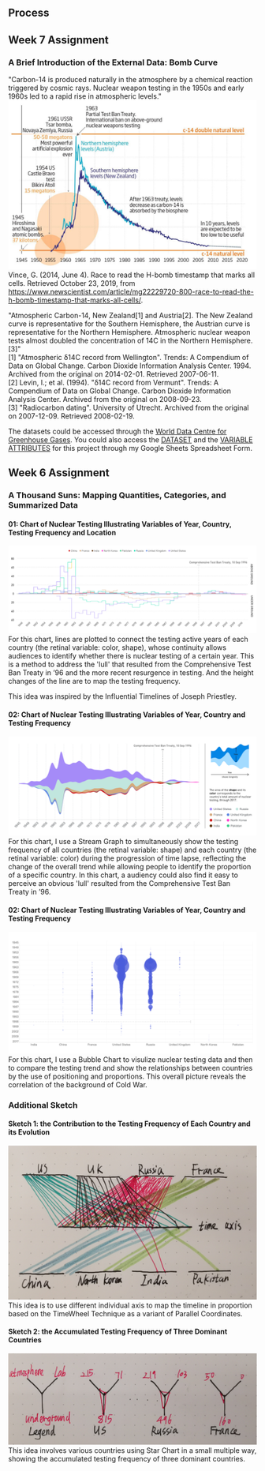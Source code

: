 ## Process
## Week 7 Assignment
### A Brief Introduction of the External Data: Bomb Curve
"Carbon-14 is produced naturally in the atmosphere by a chemical reaction triggered by cosmic rays. Nuclear weapon testing in the 1950s and early 1960s led to a rapid rise in atmospheric levels."  
![illustrative images](./bombcurve.jpeg)  
Vince, G. (2014, June 4). Race to read the H-bomb timestamp that marks all cells. Retrieved October 23, 2019, from https://www.newscientist.com/article/mg22229720-800-race-to-read-the-h-bomb-timestamp-that-marks-all-cells/.

"Atmospheric Carbon-14, New Zealand[1] and Austria[2]. The New Zealand curve is representative for the Southern Hemisphere, the Austrian curve is representative for the Northern Hemisphere. Atmospheric nuclear weapon tests almost doubled the concentration of 14C in the Northern Hemisphere.[3]"  
[1] "Atmospheric δ14C record from Wellington". Trends: A Compendium of Data on Global Change. Carbon Dioxide Information Analysis Center. 1994. Archived from the original on 2014-02-01. Retrieved 2007-06-11.  
[2] Levin, I.; et al. (1994). "δ14C record from Vermunt". Trends: A Compendium of Data on Global Change. Carbon Dioxide Information Analysis Center. Archived from the original on 2008-09-23.  
[3] "Radiocarbon dating". University of Utrecht. Archived from the original on 2007-12-09. Retrieved 2008-02-19.

The datasets could be accessed through the [World Data Centre for Greenhouse Gases](https://gaw.kishou.go.jp/search).
You could also access the [DATASET](https://docs.google.com/spreadsheets/d/e/2PACX-1vR9YwmsYN-sKPuY03hTzqzvdE6TbmHnMo1rUF8z_-T27T_EepPJryzY4S8iEmzLswMhXLGiqJG6Qy_k/pubhtml?gid=574694187&single=true) and the [VARIABLE ATTRIBUTES](https://docs.google.com/spreadsheets/d/e/2PACX-1vR9YwmsYN-sKPuY03hTzqzvdE6TbmHnMo1rUF8z_-T27T_EepPJryzY4S8iEmzLswMhXLGiqJG6Qy_k/pubhtml?gid=910863073&single=true) for this project through my Google Sheets Spreadsheet Form. 




## Week 6 Assignment
### A Thousand Suns: Mapping Quantities, Categories, and Summarized Data
#### 01: Chart of Nuclear Testing Illustrating Variables of Year, Country, Testing Frequency and Location
![illustrative images](./1_Timelines.jpg)
For this chart, lines are plotted to connect the testing active years of each country (the retinal variable: color, shape), whose continuity allows audiences to identify whether there is nuclear testing of a certain year. This is a method to address the 'lull' that resulted from the Comprehensive Test Ban Treaty in ’96 and the more recent resurgence in testing. And the height changes of the line are to map the testing frequency.

This idea was inspired by the Influential Timelines of Joseph Priestley.

#### 02: Chart of Nuclear Testing Illustrating Variables of Year, Country and Testing Frequency
![illustrative images](./2_ThemeRiver.jpg)
For this chart, I use a Stream Graph to simultaneously show the testing frequency of all countries (the retinal variable: shape) and each country (the retinal variable: color) during the progression of time lapse, reflecting the change of the overall trend while allowing people to identify the proportion of a specific country. In this chart, a audiency could also find it easy to perceive an obvious 'lull' resulted from the Comprehensive Test Ban Treaty in ’96.

#### 02: Chart of Nuclear Testing Illustrating Variables of Year, Country and Testing Frequency
![illustrative images](./3_BubbleChart.jpg)
For this chart, I use a Bubble Chart to visulize nuclear testing data and then to compare the testing trend and show the relationships between countries by the use of positioning and proportions. This overall picture reveals the correlation of the background of Cold War.

### Additional Sketch
#### Sketch 1: the Contribution to the Testing Frequency of Each Country and its Evolution
![illustrative images](./Sketch1.jpeg)
This idea is to use different individual axis to map the timeline in proportion based on the TimeWheel Technique as a variant of Parallel Coordinates.

#### Sketch 2: the Accumulated Testing Frequency of Three Dominant Countries
![illustrative images](./SKetch2.jpeg)
This idea involves various countries using Star Chart in a small multiple way, showing the accumulated testing frequency of three dominant countries.
